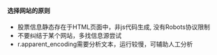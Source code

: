 #### 选择网站的原则

* 股票信息静态存在于HTML页面中，非js代码生成, 没有Robots协议限制
* 不要纠结于某个网站，多找信息源尝试
* r.apparent_encoding需要分析文本，运行较慢，可辅助人工分析